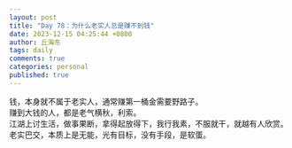 ```yaml
---
layout: post
title: "Day 78：为什么老实人总是赚不到钱"
date: 2023-12-15 04:25:44 +0800
author: 丘海东 
tags: daily
comments: true
categories: personal
published: true
---
```

钱，本身就不属于老实人，通常赚第一桶金需要野路子。  
赚到大钱的人，都是老气横秋，利索。  
江湖上讨生活，做事果断，拿得起放得下，我行我素，不服就干，就越有人欣赏。  
老实巴交，本质上是无能，光有目标，没有手段，是软蛋。
